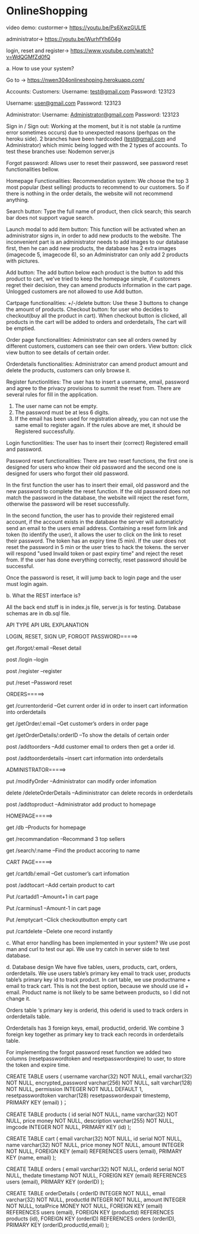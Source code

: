 # OnlineShopping
video demo:
custormer->
https://youtu.be/Ps6XwzGULfE   

administrator->
https://youtu.be/WurhfYh604g
		 	 	 		
login, reset and register->
https://www.youtube.com/watch?v=WdQGMfZd0fQ
				
					
a. How to use your system?

Go to -> https://nwen304onlineshoping.herokuapp.com/


Accounts: 
Customers:
Username: test@gmail.com
Password: 123123

Username: user@gmail.com
Password: 123123

Administrator:
Username: Administrator@gmail.com
Password: 123123


Sign in / Sign out:
Working at the moment, but it is not stable (a runtime error sometimes occurs) due to unexpected reasons (perhpas on the heroku side). 2 branches have been hardcoded (test@gmail.com and Administrator) which mimic being logged with the 2 types of accounts.
To test these branches use:
Nodemon server.js

Forgot password: 
Allows user to reset their password, see password reset functionalities bellow.

Homepage Functionalities:
Recommendation system: 
We choose the top 3 most popular (best selling) products to recommend to our customers. So if there is nothing in the order details, the website will not recommend anything.

Search button: 
Type the full name of product, then click search; this search bar does not support vague search.

Launch modal to add item button: 
This function will be activated when an administrator signs in, in order to add new products to the website. The inconvenient part is an administrator needs to add images to our database first, then he can add new products, the database has 2 extra images (imagecode 5, imagecode 6), so an Administrator can only add 2 products with pictures.

Add button: 
The add button below each product is the button to add this product to cart, we've tried to keep the homepage simple, if customers regret their decision, they can amend products information in the cart page. Unlogged customers are not allowed to use Add button.

Cartpage functionalities:
+/-/delete button: Use these 3 buttons to change the amount of products.
Checkout button: for user who decides to checkout(buy all the product in cart). When checkout button is clicked, all products in the cart will be added to orders and orderdetails, The cart will be emptied.

Order page functionalities:
Administrator can see all orders owned by different customers, customers can see their own orders.
View button: click view button to see details of certain order.

Orderdetails functionalities: 
Administrator can amend product amount and delete the products, customers can only browse it.

Register functionlities:
The user has to insert a username, email, password and agree to the privacy provisions to summit the reset from. There are several rules for fill in the application. 
1. The user name can not be empty. 
2. The password must be at less 6 digits. 
3. If the email has been used for registration already, you can not use the same email to register again. If the rules above are met, it should be Registered successfully.   

Login functionlities:
The user has to insert their (correct) Registered emaill and password.

Password reset functionalities:
There are two reset functions, the first one is designed for users who know their old password and the second one is designed for users who forgot their old password. 

In the first function the user has to insert their email, old password and the new password to complete the reset function. If the old password does not match the password in the database, the website will reject the reset form, otherwise the password will be reset successfully.

In the second function, the user has to provide their registered email account, if the account exists in the database the server will automaticly send an email to the users email address. Containing a reset form link and token (to identify the user), it allows the user to click on the link to reset their password. The token has an expiry time (5 min). If the user does not reset the password in 5 min or the user tries to hack the tokens. the server will respond "used Invaild token or past expiry time" and reject the reset from. If the user has done everything correctly, reset password should be successful.

Once the password is reset, it will jump back to login page and the user must login again.


b. What the REST interface is?

All the back end stuff is in index.js file, server.js is for testing. 
Database schemas are in db.sql file.


API TYPE
API URL
EXPLANATION


LOGIN, RESET, SIGN UP, FORGOT PASSWORD=====>

get 
/forgot/:email
–Reset detail

post
/login
–login

post
/register
–register

put
/reset
–Password reset


ORDERS=====>

get 
/currentorderid
–Get current order id in order to insert cart information into orderdetails

get
/getOrder/:email
–Get customer’s orders in order page

get
/getOrderDetails/:orderID
–To show the details of certain order

post
/addtoorders
–Add customer email to orders then get a order id.

post
/addtoorderdetails
–insert cart information into orderdetails



ADMINISTRATOR=====>

put
/modifyOrder
–Administrator can modify order infomation

delete
/deleteOrderDetails
–Adiministrator can delete records in orderdetails

post
/addtoproduct
–Administrator add product to homepage


HOMEPAGE=====>

get
/db
–Products for homepage 

get 
/recommandation
–Recommand 3 top sellers

get 
/search/:name
–Find the product accoring to name


CART PAGE=====>

get 
/cartdb/:email
–Get customer’s cart infomation

post
/addtocart 
–Add certain product to cart 

Put 
/cartadd1
–Amount+1 in cart page

Put 
/carminus1
–Amount-1 in cart page

Put 
/emptycart
–Click checkoutbutton empty cart 

put
/cartdelete
–Delete one record instantly




c. What error handling has been implemented in your system?
We use post man and curl to test our api.
We use try catch in server side to test database.

d. Database design
We have five tables, users, products, cart, orders, orderdetails. 
We use users table’s primary key email to track user, products table’s primary key id to  track product.
In cart table, we use productname + email to track cart. This is not the best option, because we should use id + email. Product name is not likely to be same between products, so I did not change it.

Orders table ‘s primary key is orderid, this oderid is used to track orders in orderdetails table.

Orderdetails has 3 foreign keys, email, productid, orderid. We combine 3 foreign key together as primary key to track each records in orderdetails table.

For implementing the forgot password reset function we added two columns (resetpasswordtoken and resetpasswordexpire) to user, to store the token and expire time.

				
CREATE TABLE users (
  username varchar(32) NOT NULL,
  email varchar(32) NOT NULL,
  encrypted_password varchar(256) NOT NULL,
  salt varchar(128) NOT NULL,
  permission INTEGER NOT NULL DEFAULT 1,
  resetpasswordtoken varchar(128)
  resetpasswordexpair timestemp,
  PRIMARY KEY (email)
)；


CREATE TABLE products (
  id serial NOT NULL,
  name varchar(32) NOT NULL,
  price money NOT NULL,
  description varchar(255) NOT NULL,
  imgcode INTEGER NOT NULL,
  PRIMARY KEY (id)
);


CREATE TABLE  cart (
  email varchar(32) NOT NULL,
  id serial NOT NULL,
  name varchar(32) NOT NULL,
  price money NOT NULL,
  amount INTEGER NOT NULL,
  FOREIGN KEY (email) REFERENCES users (email),
  PRIMARY KEY (name, email)
);



CREATE TABLE orders (
  email varchar(32) NOT NULL,
  orderid serial NOT NULL,
  thedate timestamp NOT NULL,
  FOREIGN KEY (email) REFERENCES users (email),
  PRIMARY KEY (orderID)
);



CREATE TABLE  orderDetails (
  orderID INTEGER NOT NULL,
  email varchar(32) NOT NULL,
  productId INTEGER NOT NULL,
  amount INTEGER NOT NULL,
  totalPrice MONEY NOT NULL,
  FOREIGN KEY (email) REFERENCES users (email),
  FOREIGN KEY (productId) REFERENCES products (id),
  FOREIGN KEY (orderID) REFERENCES orders (orderID),
  PRIMARY KEY (orderID,productId,email)
);
		


